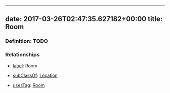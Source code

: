 
---
date: 2017-03-26T02:47:35.627182+00:00
title: Room
---
### Definition: TODO

### Relationships

* [label](http://www.w3.org/2000/01/rdf-schema#label): Room

* [subClassOf](http://www.w3.org/2000/01/rdf-schema#subClassOf): [Location](https://brickschema.org/schema/1.0/Brick#Location)

* [usesTag](https://brickschema.org/schema/1.0/BrickFrame#usesTag): [Room](https://brickschema.org/schema/1.0/BrickTag#Room)
